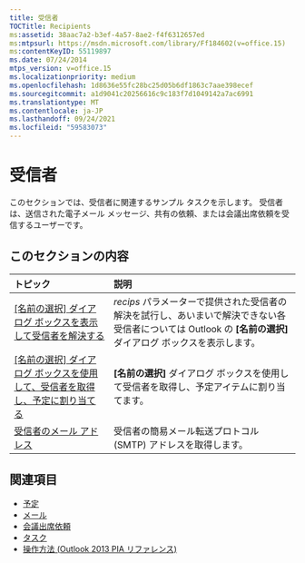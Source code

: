 ```yaml
---
title: 受信者
TOCTitle: Recipients
ms:assetid: 38aac7a2-b3ef-4a57-8ae2-f4f6312657ed
ms:mtpsurl: https://msdn.microsoft.com/library/Ff184602(v=office.15)
ms:contentKeyID: 55119897
ms.date: 07/24/2014
mtps_version: v=office.15
ms.localizationpriority: medium
ms.openlocfilehash: 1d8636e55fc28bc25d05b6df1863c7aae398ecef
ms.sourcegitcommit: a1d9041c20256616c9c183f7d1049142a7ac6991
ms.translationtype: MT
ms.contentlocale: ja-JP
ms.lasthandoff: 09/24/2021
ms.locfileid: "59583073"
---
```

# <a name="recipients"></a>受信者

このセクションでは、受信者に関連するサンプル タスクを示します。 受信者は、送信された電子メール メッセージ、共有の依頼、または会議出席依頼を受信するユーザーです。

## <a name="in-this-section"></a>このセクションの内容

|トピック|説明|
|:----|:----------|
|[[名前の選択] ダイアログ ボックスを表示して受信者を解決する](how-to-display-the-select-names-dialog-box-to-resolve-recipients.md)  |*recips* パラメーターで提供された受信者の解決を試行し、あいまいで解決できない各受信者については Outlook の **[名前の選択]** ダイアログ ボックスを表示します。|
|[[名前の選択] ダイアログ ボックスを使用して、受信者を取得し、予定に割り当てる](how-to-use-the-select-names-dialog-box-to-obtain-and-assign-recipients-to-an-appointment.md)  |**[名前の選択]** ダイアログ ボックスを使用して受信者を取得し、予定アイテムに割り当てます。|
|[受信者のメール アドレス](how-to-get-the-e-mail-address-of-a-recipient.md)  |受信者の簡易メール転送プロトコル (SMTP) アドレスを取得します。|

## <a name="see-also"></a>関連項目

- [予定](appointments.md)
- [メール](mail.md)
- [会議出席依頼](meeting-requests.md)
- [タスク](tasks.md)
- [操作方法 (Outlook 2013 PIA リファレンス)](how-do-i-outlook-2013-pia-reference.md)

